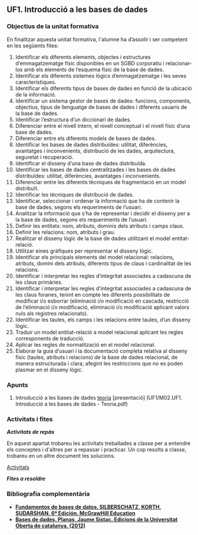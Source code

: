 ## UF1. Introducció a les bases de dades

### Objectius de la unitat formativa

En finalitzar aquesta unitat formativa, l'alumne ha d’assolir i ser competent en les següents fites:

1. Identificar els diferents elements, objectes i estructures d’emmagatzematge físic disponibles en un SGBD corporatiu i relacionar-los amb els elements de l’esquema físic de la base de dades.
2. Identificar els diferents sistemes lògics d’emmagatzematge i les seves característiques.
3. Identificar els diferents tipus de bases de dades en funció de la ubicació de la informació.
4. Identificar un sistema gestor de bases de dades: funcions, components, objectius, tipus de llenguatge de bases de dades i diferents usuaris de la base de dades.
5. Identificar l’estructura d’un diccionari de dades.
6. Diferenciar entre el nivell intern, el nivell conceptual i el nivell físic d’una base de dades.
7. Diferenciar entre els diferents models de bases de dades.
8. Identificar les bases de dades distribuïdes: utilitat, diferències, avantatges i inconvenients, distribució de les dades, arquitectura, seguretat i recuperació.
9. Identificar el disseny d’una base de dades distribuïda.
10. Identificar les bases de dades centralitzades i les bases de dades distribuïdes: utilitat, diferències, avantatges i inconvenients.
11. Diferenciar entre les diferents tècniques de fragmentació en un model distribuït.
12. Identificar les tècniques de distribució de dades.
13. Identificar, seleccionar i ordenar la informació que ha de contenir la base de dades, segons els requeriments de l’usuari.
14. Analitzar la informació que s’ha de representar i decidir el disseny per a la base de dades, segons els requeriments de l’usuari.
15. Definir les entitats: nom, atributs, dominis dels atributs i camps claus.
16. Definir les relacions: nom, atributs i grau.
17. Realitzar el disseny lògic de la base de dades utilitzant el model entitat-relació.
18. Utilitzar eines gràfiques per representar el disseny lògic.
19. Identificar els principals elements del model relacional: relacions, atributs, domini dels atributs, diferents tipus de claus i cardinalitat de les relacions.
20. Identificar i interpretar les regles d’integritat associades a cadascuna de les claus primàries.
21. Identificar i interpretar les regles d’integritat associades a cadascuna de les claus foranes, tenint en compte les diferents possibilitats de modificar i/o esborrar (eliminació i/o modificació en cascada, restricció de l’eliminació i/o modificació, eliminació i/o modificació aplicant valors nuls als registres relacionats).
22. Identificar les taules, els camps i les relacions entre taules, d’un disseny lògic.
23. Traduir un model entitat-relació a model relacional aplicant les regles corresponents de traducció.
24. Aplicar les regles de normalització en el model relacional.
25. Elaborar la guia d’usuari i la documentació completa relativa al disseny físic (taules, atributs i relacions) de la base de dades relacional, de manera estructurada i clara; afegint les restriccions que no es poden plasmar en el disseny lògic.

### Apunts

1. Introducció a les bases de dades [teoria](https://docs.google.com/document/d/144xJZkHi7V6KAhTuBCmuZM3n-rPvU15Rg6z4A853g9o/edit?usp=sharing)  [presentació] (UF1/M02.UF1. Introducció a les bases de dades - Teoria.pdf)

### Activitats i fites

**_Activitats de repàs_**

En aquest apartat trobareu les activitats treballades a classe per a entendre els conceptes i d'altres per a repassar i practicar. Un cop resolts a classe, trobareu en un altre document les solucions.

[Activitats](https://docs.google.com/document/d/1Dt3Axj2Khk7vZLJu6NXPH2ityS9nIi4oU1hZ3CgkOZI/edit?usp=sharing)

**_Fites a resoldre_**


### Bibliografia complementària

- [**Fundamentos de bases de datos. SILBERSCHATZ, KORTH, SUDARSHAN. 6ª Edición. McGrawHill Education**](https://www.casadellibro.com/libro-fundamentos-de-bases-de-datos/9788448190330/2303933)
- [**Bases de dades. Planas, Jaume Sistac. Edicions de la Universitat Oberta de catalunya, (2012)**](https://www.editorialuoc.cat/bases-de-dades)
